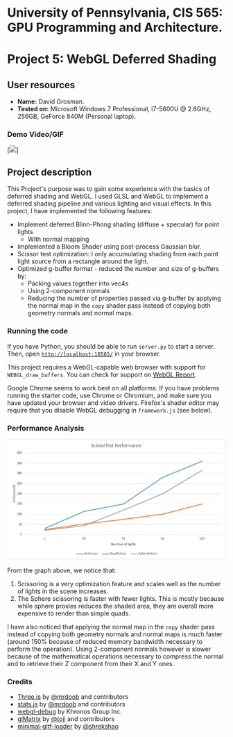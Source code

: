 # University of Pennsylvania, CIS 565: GPU Programming and Architecture.
Project 5: WebGL Deferred Shading
===============

## User resources
- **Name:** David Grosman.
- **Tested on:** Microsoft Windows 7 Professional, i7-5600U @ 2.6GHz, 256GB, GeForce 840M (Personal laptop).

### Demo Video/GIF

[![](img/Video.gif)]

## Project description
This Project's purpose was to gain some experience with the basics of deferred shading and WebGL. I used GLSL and WebGL to implement a deferred shading pipeline and various lighting and visual effects.
In this project, I have implemented the following features:

* Implement deferred Blinn-Phong shading (diffuse + specular) for point lights
  * With normal mapping
* Implemented a Bloom Shader using post-process Gaussian blur.
* Scissor test optimization: I only accumulating shading from each point light source from a rectangle around the light.
* Optimized g-buffer format - reduced the number and size of g-buffers by:
  * Packing values together into vec4s
  * Using 2-component normals
  * Reducing the number of properties passed via g-buffer by applying the normal map in the `copy` shader pass instead of copying both geometry normals and normal maps.

### Running the code

If you have Python, you should be able to run `server.py` to start a server.
Then, open [`http://localhost:10565/`](http://localhost:10565/) in your browser.

This project requires a WebGL-capable web browser with support for
`WEBGL_draw_buffers`. You can check for support on
[WebGL Report](http://webglreport.com/).

Google Chrome seems to work best on all platforms. If you have problems running
the starter code, use Chrome or Chromium, and make sure you have updated your
browser and video drivers. Firefox's shader editor may require that you disable
WebGL debugging in `framework.js` (see below).

### Performance Analysis
![](img/ScissorTestPerf.JPG)

From the graph above, we notice that:
  1. Scissoring is a very optimization feature and scales well as the number of lights in the scene increases.
  2. The Sphere scissoring is faster with fewer lights. This is mostly because while sphere proxies reduces the shaded area, they are overall more expensive to render than simple quads.

I have also noticed that applying the normal map in the `copy` shader pass instead of copying both geometry normals and normal maps is much faster (around 150% because of reduced memory bandwidth necessary to perform the operation). Using 2-component normals however is slower because of the mathematical operations necessary to compress the normal and to retrieve their Z component from their X and Y ones. 


### Credits

* [Three.js](https://github.com/mrdoob/three.js) by [@mrdoob](https://github.com/mrdoob) and contributors
* [stats.js](https://github.com/mrdoob/stats.js) by [@mrdoob](https://github.com/mrdoob) and contributors
* [webgl-debug](https://github.com/KhronosGroup/WebGLDeveloperTools) by Khronos Group Inc.
* [glMatrix](https://github.com/toji/gl-matrix) by [@toji](https://github.com/toji) and contributors
* [minimal-gltf-loader](https://github.com/shrekshao/minimal-gltf-loader) by [@shrekshao](https://github.com/shrekshao)
